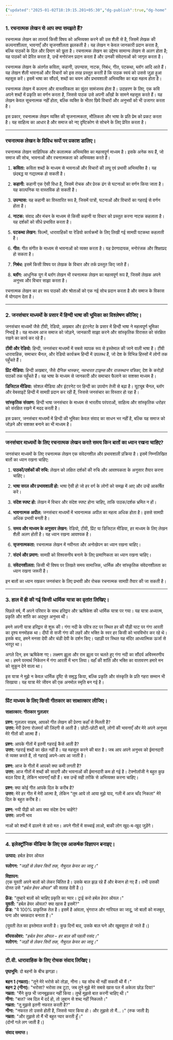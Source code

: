 ```yaml
---
{"updated":"2025-01-02T18:19:15.201+05:30","dg-publish":true,"dg-home":false,"tags":["semester-3","#hindi"],"permalink":"/hindi/paper-1/","dgPassFrontmatter":true,"created":"2025-01-02T18:10:10.785+05:30"}
---
```


### **1. रचनात्मक लेखन से आप क्या समझते हैं?**

रचनात्मक लेखन का तात्पर्य किसी विषय को अभिव्यक्त करने की उस शैली से है, जिसमें लेखक की कल्पनाशीलता, भावनाएँ और सृजनशीलता झलकती है। यह लेखन न केवल जानकारी प्रदान करता है, बल्कि पाठकों के दिल और दिमाग को छूता है। रचनात्मक लेखन का उद्देश्य सामान्य लेखन से अलग होता है; यह पाठकों को प्रेरित करता है, उन्हें मनोरंजन प्रदान करता है और उनकी संवेदनाओं को जागृत करता है।

रचनात्मक लेखन के अंतर्गत कविता, कहानी, उपन्यास, नाटक, निबंध, गीत, पटकथा, ब्लॉग आदि आते हैं। यह लेखन शैली भावनाओं और विचारों को इस तरह प्रस्तुत करती है कि पाठक स्वयं को उससे जुड़ा हुआ महसूस करें। इसमें भाषा का सौंदर्य, शब्दों का चयन और प्रभावशाली अभिव्यक्ति का बड़ा महत्व होता है।

रचनात्मक लेखन में कल्पना और वास्तविकता का सुंदर सामंजस्य होता है। उदाहरण के लिए, एक कवि अपने शब्दों में प्रकृति का वर्णन करता है, जिससे पाठक उसे अपनी आँखों के सामने महसूस करते हैं। यह लेखन केवल सूचनात्मक नहीं होता, बल्कि व्यक्ति के भीतर छिपे विचारों और अनुभवों को भी उजागर करता है।

इस प्रकार, रचनात्मक लेखन व्यक्ति की सृजनात्मकता, मौलिकता और भाषा के प्रति प्रेम को प्रकट करता है। यह साहित्य का आधार है और समाज को नए दृष्टिकोण से सोचने के लिए प्रेरित करता है।

---

### **रचनात्मक लेखन के विविध रूपों पर प्रकाश डालिए।**

रचनात्मक लेखन साहित्यिक और कलात्मक अभिव्यक्ति का महत्वपूर्ण माध्यम है। इसके अनेक रूप हैं, जो समाज की सोच, भावनाओं और रचनात्मकता को अभिव्यक्त करते हैं।

1. **कविता:** कविता शब्दों के माध्यम से भावनाओं और विचारों की लघु एवं प्रभावी अभिव्यक्ति है। यह छंदबद्ध या गद्यात्मक हो सकती है।
    
2. **कहानी:** कहानी एक ऐसी विधा है, जिसमें रोचक और प्रेरक ढंग से घटनाओं का वर्णन किया जाता है। यह काल्पनिक या वास्तविक हो सकती है।
    
3. **उपन्यास:** यह कहानी का विस्तारित रूप है, जिसमें पात्रों, घटनाओं और विचारों का गहराई से वर्णन होता है।
    
4. **नाटक:** संवाद और मंचन के माध्यम से किसी कहानी या विचार को प्रस्तुत करना नाटक कहलाता है। यह दर्शकों को सीधे प्रभावित करता है।
    
5. **पटकथा लेखन:** फिल्मों, धारावाहिकों या रेडियो कार्यक्रमों के लिए लिखी गई सामग्री पटकथा कहलाती है।
    
6. **गीत:** गीत संगीत के माध्यम से भावनाओं को व्यक्त करता है। यह प्रेरणादायक, मनोरंजक और शिक्षाप्रद हो सकता है।
    
7. **निबंध:** इसमें किसी विषय पर लेखक के विचार और तर्क प्रस्तुत किए जाते हैं।
    
8. **ब्लॉग:** आधुनिक युग में ब्लॉग लेखन भी रचनात्मक लेखन का महत्वपूर्ण रूप है, जिसमें लेखक अपने अनुभव और विचार साझा करता है।
    

रचनात्मक लेखन का हर रूप पाठकों और श्रोताओं को एक नई सोच प्रदान करता है और समाज के विकास में योगदान देता है।

---

### **2. जनसंचार माध्यमों के प्रसार में हिन्दी भाषा की भूमिका का विश्लेषण कीजिए।**

जनसंचार माध्यमों जैसे टीवी, रेडियो, अखबार और इंटरनेट के प्रसार में हिन्दी भाषा ने महत्वपूर्ण भूमिका निभाई है। यह माध्यम आज समाज को जोड़ने, जानकारी साझा करने और सांस्कृतिक विरासत को संरक्षित रखने का कार्य कर रहे हैं।

**टीवी और रेडियो:** हिन्दी, जनसंचार माध्यमों में सबसे व्यापक रूप से इस्तेमाल की जाने वाली भाषा है। टीवी धारावाहिक, समाचार चैनल, और रेडियो कार्यक्रम हिन्दी में उपलब्ध हैं, जो देश के विभिन्न हिस्सों में लोगों तक पहुँचते हैं।

**प्रिंट मीडिया:** हिन्दी अखबार, जैसे _दैनिक भास्कर_, _नवभारत टाइम्स_ और _राजस्थान पत्रिका_, देश के करोड़ों पाठकों तक पहुँचते हैं। यह भाषा के माध्यम से जानकारी और समाचार फैलाने का सशक्त माध्यम है।

**डिजिटल मीडिया:** सोशल मीडिया और इंटरनेट पर हिन्दी का उपयोग तेजी से बढ़ा है। यूट्यूब चैनल, ब्लॉग और वेबसाइटें हिन्दी में सामग्री प्रदान कर रही हैं, जिससे जनसंचार का विस्तार हो रहा है।

**सांस्कृतिक संरक्षण:** हिन्दी भाषा जनसंचार के माध्यम से भारतीय परंपराओं, साहित्य और सांस्कृतिक धरोहर को संरक्षित रखने में मदद करती है।

इस प्रकार, जनसंचार माध्यमों में हिन्दी की भूमिका केवल संवाद का साधन भर नहीं है, बल्कि यह समाज को जोड़ने और सशक्त बनाने का भी माध्यम है।

---

### **जनसंचार माध्यमों के लिए रचनात्मक लेखन करते समय किन बातों का ध्यान रखना चाहिए?**

जनसंचार माध्यमों के लिए रचनात्मक लेखन एक संवेदनशील और प्रभावशाली प्रक्रिया है। इसमें निम्नलिखित बातों का ध्यान रखना चाहिए:

1. **पाठकों/दर्शकों की रुचि:** लेखन को लक्षित दर्शकों की रुचि और आवश्यकता के अनुसार तैयार करना चाहिए।
    
2. **भाषा सरल और प्रभावशाली हो:** भाषा ऐसी हो जो हर वर्ग के लोगों को समझ में आए और उन्हें आकर्षित करे।
    
3. **संदेश स्पष्ट हो:** लेखन में विचार और संदेश स्पष्ट होना चाहिए, ताकि पाठक/दर्शक भ्रमित न हों।
    
4. **भावनात्मक अपील:** जनसंचार माध्यमों में भावनात्मक अपील का महत्व अधिक होता है। इससे सामग्री अधिक प्रभावी बनती है।
    
5. **समय और माध्यम के अनुसार लेखन:** रेडियो, टीवी, प्रिंट या डिजिटल मीडिया, हर माध्यम के लिए लेखन शैली अलग होती है। यह ध्यान रखना आवश्यक है।
    
6. **सृजनात्मकता:** रचनात्मक लेखन में नवीनता और अनोखेपन का ध्यान रखना चाहिए।
    
7. **संदर्भ और प्रमाण:** सामग्री को विश्वसनीय बनाने के लिए प्रामाणिकता का ध्यान रखना चाहिए।
    
8. **संवेदनशीलता:** किसी भी विषय पर लिखते समय सामाजिक, धार्मिक और सांस्कृतिक संवेदनशीलता का ध्यान रखना जरूरी है।
    

इन बातों का ध्यान रखकर जनसंचार के लिए प्रभावी और रोचक रचनात्मक सामग्री तैयार की जा सकती है।

---

### **3. हाल में ही की गई किसी धार्मिक यात्रा का वृतांत लिखिए।**

पिछले वर्ष, मैं अपने परिवार के साथ हरिद्वार और ऋषिकेश की धार्मिक यात्रा पर गया। यह यात्रा अध्यात्म, प्रकृति और शांति का अद्भुत अनुभव थी।

हमने अपनी यात्रा हरिद्वार से शुरू की। गंगा नदी के पवित्र तट पर स्थित हर की पौड़ी घाट पर गंगा आरती का दृश्य मनमोहक था। दीपों से सजी गंगा की लहरें और भक्ति के स्वर हर किसी को भावविभोर कर रहे थे। इसके बाद, हमने मनसा देवी और चंडी देवी के दर्शन किए। पहाड़ी पर स्थित यह मंदिर आध्यात्मिक ऊर्जा से भरपूर था।

अगले दिन, हम ऋषिकेश गए। लक्ष्मण झूला और राम झूला पर चलते हुए गंगा नदी का सौंदर्य अविस्मरणीय था। हमने परमार्थ निकेतन में गंगा आरती में भाग लिया। वहाँ की शांति और भक्ति का वातावरण हमारे मन को सुकून देने वाला था।

इस यात्रा ने मुझे न केवल धार्मिक दृष्टि से समृद्ध किया, बल्कि प्रकृति और संस्कृति के प्रति गहरा सम्मान भी सिखाया। यह यात्रा मेरे जीवन की एक अनमोल स्मृति बन गई है।

---

### **प्रिंट माध्यम के लिए किसी गीतकार का साक्षात्कार लीजिए।**

**साक्षात्कार: गीतकार गुलज़ार**

**प्रश्न:** गुलज़ार साहब, आपको गीत लेखन की प्रेरणा कहाँ से मिलती है?  
**उत्तर:** मेरी प्रेरणा रोज़मर्रा की ज़िंदगी से आती है। छोटी-छोटी बातें, लोगों की भावनाएँ और मेरे अपने अनुभव मेरे गीतों की आत्मा हैं।

**प्रश्न:** आपके गीतों में इतनी गहराई कैसे आती है?  
**उत्तर:** गहराई शब्दों का खेल नहीं है। यह महसूस करने की बात है। जब आप अपने अनुभव को ईमानदारी से व्यक्त करते हैं, तो गहराई अपने-आप आ जाती है।

**प्रश्न:** आज के गीतों में आपको क्या कमी लगती है?  
**उत्तर:** आज गीतों में शब्दों की सादगी और भावनाओं की ईमानदारी कम हो गई है। टेक्नोलॉजी ने बहुत कुछ बदल दिया है, लेकिन भावनाएँ वही हैं। बस उन्हें सही तरीके से अभिव्यक्त करना चाहिए।

**प्रश्न:** क्या कोई गीत आपके दिल के करीब है?  
**उत्तर:** मेरे हर गीत में मेरी आत्मा है, लेकिन "तुम आये तो आया मुझे याद, गली में आज चाँद निकला" मेरे दिल के बहुत करीब है।

**प्रश्न:** नयी पीढ़ी को आप क्या संदेश देना चाहेंगे?  
**उत्तर:** अपनी भाव

नाओं को शब्दों में ढालने से डरो मत। अपने गीतों में सच्चाई लाओ, बाकी लोग खुद-ब-खुद जुड़ेंगे।

---

### **4. इलेक्ट्रॉनिक मीडिया के लिए एक आकर्षक विज्ञापन बनाइए।**

**उत्पाद:** हर्बल हेयर ऑयल

**स्लोगन:** _"जड़ों से लेकर सिरों तक, नैचुरल केयर का जादू।"_

**विज्ञापन:**  
(एक युवती अपने बालों को लेकर चिंतित है। उसके बाल झड़ रहे हैं और बेजान हो गए हैं। तभी उसकी दोस्त उसे _"हर्बल हेयर ऑयल"_ की सलाह देती है।)

**फ्रेंड:** "तुम्हारे बालों को चाहिए प्रकृति का प्यार। ट्राई करो हर्बल हेयर ऑयल।"  
**युवती:** "हर्बल हेयर ऑयल? क्या खास है इसमें?"  
**फ्रेंड:** "ये 100% प्राकृतिक तेल है। इसमें है आंवला, भृंगराज और नारियल का जादू, जो बालों को मजबूत, घना और चमकदार बनाता है।"

(युवती तेल का इस्तेमाल करती है। कुछ दिनों बाद, उसके बाल घने और खूबसूरत हो जाते हैं।)

**वॉयसओवर:** _"हर्बल हेयर ऑयल – हर बाल की पहली पसंद।"_  
**स्लोगन:** _"जड़ों से लेकर सिरों तक, नैचुरल केयर का जादू।"_

---

### **टी.वी. धारावाहिक के लिए रोचक संवाद लिखिए।**

**पृष्ठभूमि:** दो बहनों के बीच झगड़ा।

**बहन 1 (नम्रता):** "तूने मेरे भरोसे को तोड़ा, नीना। यह सोच भी नहीं सकती थी मैं।"  
**बहन 2 (नीना):** "भरोसा? भरोसा तब टूटा, जब तूने मुझे मेरे सबसे खास पल में अकेला छोड़ दिया!"  
**नम्रता:** "मैंने कुछ भी जानबूझकर नहीं किया। तुम्हें मुझसे बात करनी चाहिए थी।"  
**नीना:** "बात? जब दिल में दर्द हो, तो ज़ुबान से शब्द नहीं निकलते।"  
**नम्रता:** "तू मुझसे इतनी नफरत करती है?"  
**नीना:** "नफरत तो उससे होती है, जिससे प्यार किया हो। और तुझसे तो मैं...।" (रुक जाती है)  
**नम्रता:** "और तुझसे तो मैं भी बहुत प्यार करती हूँ।"  
(दोनों गले लग जाती हैं।)

**संवाद समाप्त।**